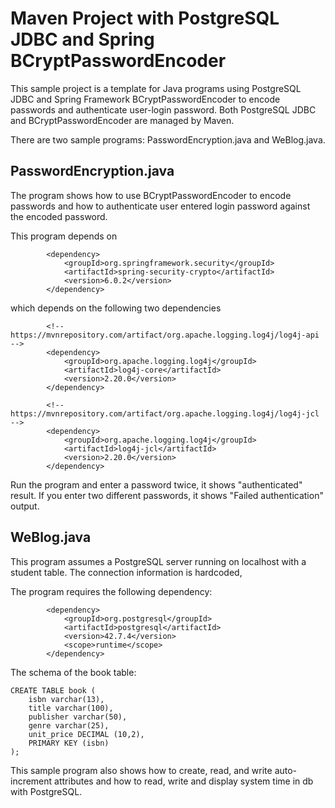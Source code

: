 # Maven Project with PostgreSQL JDBC and Spring BCryptPasswordEncoder

This sample project is a template for Java programs using PostgreSQL JDBC and Spring Framework BCryptPasswordEncoder to encode passwords and authenticate user-login password. Both PostgreSQL JDBC and BCryptPasswordEncoder are managed by Maven. 

There are two sample programs: PasswordEncryption.java and WeBlog.java. 

## PasswordEncryption.java

The program shows how to use BCryptPasswordEncoder to encode passwords and how to authenticate user entered login password against the encoded password. 

This program depends on 

```
		<dependency>
			<groupId>org.springframework.security</groupId>
			<artifactId>spring-security-crypto</artifactId>
			<version>6.0.2</version>
        </dependency> 
```

which depends on the following two dependencies

```
   		<!-- https://mvnrepository.com/artifact/org.apache.logging.log4j/log4j-api -->
		<dependency>
			<groupId>org.apache.logging.log4j</groupId>
			<artifactId>log4j-core</artifactId>
			<version>2.20.0</version>
		</dependency>

		<!-- https://mvnrepository.com/artifact/org.apache.logging.log4j/log4j-jcl -->
		<dependency>
			<groupId>org.apache.logging.log4j</groupId>
			<artifactId>log4j-jcl</artifactId>
			<version>2.20.0</version>
		</dependency>    
```       

Run the program and enter a password twice, it shows "authenticated" result. If you enter two different passwords, it shows "Failed authentication" output. 

## WeBlog.java

This program assumes a PostgreSQL server running on localhost with a student table. The connection information is hardcoded,

The program requires the following dependency: 

```
		<dependency>
			<groupId>org.postgresql</groupId>
			<artifactId>postgresql</artifactId>
			<version>42.7.4</version>
			<scope>runtime</scope>
		</dependency>
```

The schema of the book table:

```
CREATE TABLE book ( 
    isbn varchar(13), 
    title varchar(100), 
    publisher varchar(50),
    genre varchar(25), 
    unit_price DECIMAL (10,2), 
    PRIMARY KEY (isbn)
);
```

This sample program also shows how to create, read, and write auto-increment attributes and how to read, write and display system time in db with PostgreSQL. 
